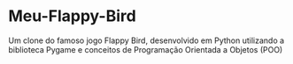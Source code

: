 # Meu-Flappy-Bird
Um clone do famoso jogo Flappy Bird, desenvolvido em Python utilizando a biblioteca Pygame e conceitos de Programação Orientada a Objetos (POO)

